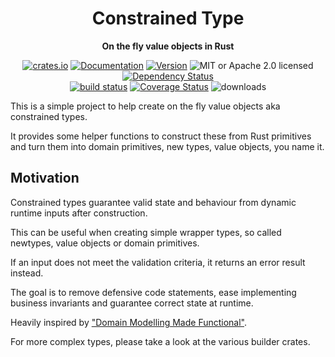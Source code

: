 <div align="center">
  <h1>Constrained Type</h1>
  <p>
    <strong>On the fly value objects in Rust</strong>
  </p>
  <p>

[![crates.io](https://img.shields.io/crates/v/constrained_type?label=latest)](https://crates.io/crates/constrained_type)
[![Documentation](https://docs.rs/constrained_type/badge.svg?version=0.2.3)](https://docs.rs/constrained_type/0.2.3)
[![Version](https://img.shields.io/badge/rustc-1.46+-ab6000.svg)](https://blog.rust-lang.org/2020/08/27/Rust-1.46.0.html)
![MIT or Apache 2.0 licensed](https://img.shields.io/crates/l/constrained_type.svg)
[![Dependency Status](https://deps.rs/crate/constrained_type/0.2.3/status.svg)](https://deps.rs/crate/constrained_type/0.2.3)
<br />
[![build status](https://github.com/ronlobo/constrained_type/actions/workflows/ci.yml/badge.svg?branch=trunk&event=push)](https://github.com/ronlobo/constrained_type/actions)
[![Coverage Status](https://coveralls.io/repos/github/ronlobo/constrained_type/badge.svg?branch=trunk)](https://coveralls.io/github/ronlobo/constrained_type?branch=trunk)
![downloads](https://img.shields.io/crates/d/constrained_type.svg)

  </p>
</div>

This is a simple project to help create on the fly value objects aka constrained types.

It provides some helper functions to construct these from Rust primitives and turn them into domain primitives, new types, value objects, you name it.

## Motivation

Constrained types guarantee valid state and behaviour from dynamic runtime inputs after construction.

This can be useful when creating simple wrapper types, so called newtypes, value objects or domain primitives.

If an input does not meet the validation criteria, it returns an error result instead.

The goal is to remove defensive code statements, ease implementing business invariants and guarantee correct state at runtime.

Heavily inspired by <a href="https://github.com/swlaschin/DomainModelingMadeFunctional">"Domain Modelling Made Functional"</a>.

For more complex types, please take a look at the various builder crates.
